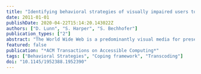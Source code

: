 ```yaml
---
title: "Identifying behavioral strategies of visually impaired users to improve access to web content"
date: 2011-01-01
publishDate: 2020-04-22T15:14:20.143022Z
authors: ["D. Lunn", "S. Harper", "S. Bechhofer"]
publication_types: ["2"]
abstract: "The World Wide Web is a predominantly visual media for presenting and disseminating information. As such, visually impaired users, who access content through audio interaction, are hindered as the Web is not designed with their needs in mind. To compensate for this, visually impaired users develop behavioral strategies to cope when access to the content becomes challenging. While tools exist to aid visually impaired users in accessing the Web, they tend to focus on adapting content to meet the needs of the device rather than the user. Therefore, to further improve Web access an understanding of the behavioral strategies users employ is required. To achieve this, studies of eleven visually impaired Web users were conducted. The data from these sessions were analyzed to develop a framework for identifying strategies that users may employ when they face difficulties accessing the content. Using data for twenty visually impaired users obtained from an independent study, the framework was validated and shown to be flexible and accurate enough to be applicable to multiple data sources. An analysis of the coping strategies identified from the framework revealed six abstract patterns of coping. These patterns were used as the basis for developing behaviordriven transcoding that transformed static Web documents into interactive content by allowing users to navigate between key elements of the page through a consistent set of key presses. Results obtained from a user evaluation of the transcoding support the use of behavior-driven transcoding as a mechanism for improving access to Web content when compared to existing transcoding techniques. This result allows the coping strategies framework to be used as a foundation for further understanding of the strategies visually impaired users employ on Web sites and the transformations required to allow the Web to be accessible to those users. 2011 ACM."
featured: false
publication: "*ACM Transactions on Accessible Computing*"
tags: ["Behavioral Strategies", "Coping framework", "Transcoding"]
doi: "10.1145/1952388.1952390"
---
```


